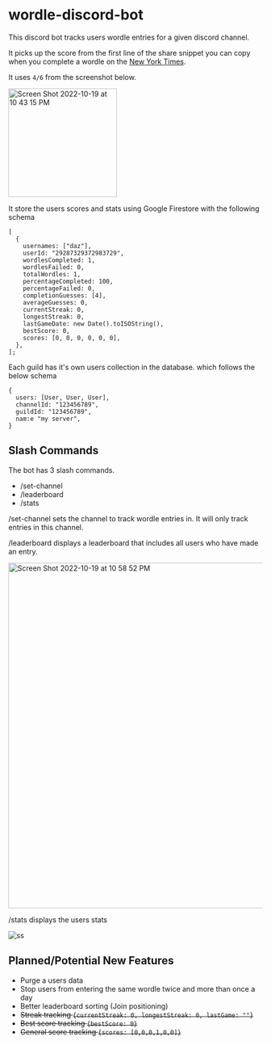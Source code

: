 # wordle-discord-bot

This discord bot tracks users wordle entries for a given discord channel.

It picks up the score from the first line of the share snippet you can copy when you complete a wordle on the [New York Times](https://www.nytimes.com/games/wordle/index.html).

It uses `4/6` from the screenshot below.

<img width="215" alt="Screen Shot 2022-10-19 at 10 43 15 PM" src="https://user-images.githubusercontent.com/30006190/196843865-4937c2b2-ad55-4c0a-9641-a418d4584484.png">

It store the users scores and stats using Google Firestore with the following schema

```
[
  {
    usernames: ["daz"],
    userId: "29287329372983729",
    wordlesCompleted: 1,
    wordlesFailed: 0,
    totalWordles: 1,
    percentageCompleted: 100,
    percentageFailed: 0,
    completionGuesses: [4],
    averageGuesses: 0,
    currentStreak: 0,
    longestStreak: 0,
    lastGameDate: new Date().toISOString(),
    bestScore: 0,
    scores: [0, 0, 0, 0, 0, 0],
  },
];

```

Each guild has it's own users collection in the database. which follows the below schema

```
{
  users: [User, User, User],
  channelId: "123456789",
  guildId: "123456789",
  nam:e "my server",
}
```

## Slash Commands

The bot has 3 slash commands.

- /set-channel
- /leaderboard
- /stats

/set-channel sets the channel to track wordle entries in. It will only track entries in this channel.

/leaderboard displays a leaderboard that includes all users who have made an entry.

<img width="684" alt="Screen Shot 2022-10-19 at 10 58 52 PM" src="https://user-images.githubusercontent.com/30006190/196846001-3391b8c8-a21b-4594-9f5a-ff2b77fac6c3.png">

/stats displays the users stats

![ss](https://user-images.githubusercontent.com/30006190/197115519-0f03c5f7-e25e-49a4-83c4-d8cbdd86b1e3.png)

## Planned/Potential New Features

- Purge a users data
- Stop users from entering the same wordle twice and more than once a day
- Better leaderboard sorting (Join positioning)
- ~~Streak tracking `{currentStreak: 0, longestStreak: 0, lastGame: ""}`~~
- ~~Best score tracking `{bestScore: 0}`~~
- ~~General score tracking `{scores: [0,0,0,1,0,0]}`~~
